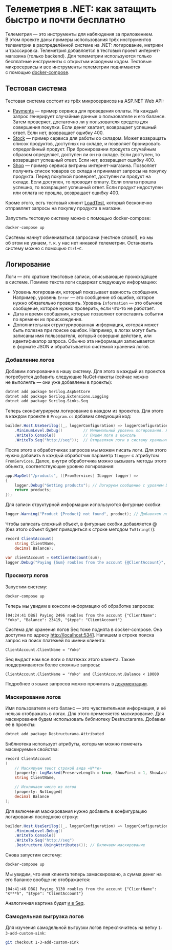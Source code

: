 # Телеметрия в .NET: как затащить быстро и почти бесплатно

Телеметрия — это инструменты для наблюдения за приложением. В этом проекте даны примеры использования трёх инструментов телеметрии в распределённой системе на .NET: логирование, метрики и трассировка. Телеметрия добавляется в тестовый проект интернет-магазина (только backend). Для телеметрии используются только бесплатные инструменты с открытым исходным кодом. Тестовые микросервисы и все инструменты телеметрии поднимаются с помощью [docker-compose](https://docs.docker.com/compose/).

## Тестовая система

Тестовая система состоит из трёх микросервисов на ASP.NET Web API:

* [Payments](Payments/Program.cs) — пример сервиса для проведения оплаты. На каждый запрос генерирует случайные данные о пользователе и его балансе. Затем проверяет, достаточно ли у пользователя средств для совершения покупки. Если денег хватает, возвращает успешный ответ. Если нет, возвращает ошибку 400.
* [Stock](Stock/Program.cs) — пример сервиса для работы со складом. Может возвращать список продуктов, доступных на складе, и позволяет бронировать определённый продукт. При бронировании продукта случайным образом определяет, доступен ли он на складе. Если доступен, то возвращает успешный ответ. Если нет, возвращает ошибку 400.
* [Shop](Shop/Program.cs) — пример сервиса витрины интернет-магазина. Позволяет получить список товаров со склада и принимает запросы на покупку продукта. Перед покупкой проверяет, доступен ли продукт на складе. Если доступен, то проводит оплату. Если оплата прошла успешно, то возвращает успешный ответ. Если продукт недоступен или оплата не прошла, возвращает ошибку 400.

Кроме этого, есть тестовый клиент [LoadTest](LoadTest/Program.cs), который бесконечно отправляет запросы на покупку продукта в магазин.

Запустить тестовую систему можно с помощью docker-compose:

```bash
docker-compose up
```

Системы начнут обмениваться запросами (честное слово!), но мы об этом не узнаем, т. к. у нас нет никакой телеметрии. Остановить систему можно с помощью `Ctrl+C`.

## Логирование

Логи — это краткие текстовые записи, описывающие происходящее в системе. Помимо текста логи содержат следующую информацию:

* Уровень логирования, который показывает важность сообщения. Например, уровень `Error` — это сообщение об ошибке, которое нужно обязательно проверить. Уровень `Information` — это обычное сообщение, которое нужно проверить, если что-то не работает.
* Дата и время сообщения, которые позволяют сопоставить события по времени их происхождения.
* Дополнительная структурированная информация, которая может быть полезна при поиске ошибок. Например, в логах могут быть записаны имя пользователя, который совершил действие, или идентификатор запроса. Обычно эта информация записывается в формате JSON и обрабатывается системой хранения логов.

### Добавление логов

Добавим логирование в нашу систему. Для этого в каждый из проектов потребуется добавить следующие NuGet-пакеты (сейчас можно не выполнять — они уже добавлены в проекты):

```bash
dotnet add package Serilog.AspNetCore
dotnet add package Serilog.Extensions.Logging
dotnet add package Serilog.Sinks.Seq
```

Теперь сконфигурируем логирование в каждом из проектов. Для этого в каждом проекте в `Program.cs` добавим следующий код:

```csharp
builder.Host.UseSerilog((_, loggerConfiguration) => loggerConfiguration
    .MinimumLevel.Debug()         // Минимальный уровень логирования. Логи с меньшим уровнем не будут записаны
	.WriteTo.Console()            // Пишем логи в консоль
	.WriteTo.Seq("http://seq"));  // Отправляем логи в систему хранения логов Seq
```

После этого в обработчиках запросов мы можем писать логи. Для этого нужно добавить в каждый обработчик параметр `ILogger` с атрибутом `FromServices`. Далее, внутри обработчика можно вызывать методы этого объекта, соответствующие уровню логирования:

```csharp
app.MapGet("/products", ([FromServices] ILogger logger) =>
{
	logger.Debug("Getting products"); // Логируем сообщение с уровнем Debug
	return products;
});
```

Для записи структурной информации используются фигурные скобки:

```csharp
logger.Warning("Product {Product} not found", product); // Добавляем логу свойство Product
```

Чтобы записать сложный объект, в фигурные скобки добавляется @ (без этого объект будет приводиться к строке методом `ToString()`):

```csharp
record ClientAccount(
	string ClientName,
	decimal Balance);

var clientAccount = GetClientAccount(sum);
logger.Debug("Paying {Sum} roubles from the account {@ClientAccount}", sum, clientAccount);
```

### Просмотр логов

Запустим систему:

```bash
docker-compose up
```

Теперь мы увидим в консоли информацию об обработке запросов:

```log
[04:24:41 DBG] Paying 2496 roubles from the account {"ClientName": "Yoko", "Balance": 23419, "$type": "ClientAccount"}
```

Система для хранения логов Seq тоже поднята в docker-compose. Она доступна по адресу [http://localhost:5341](http://localhost:5341). Напишем в строке поиска запрос на поиск платежей по имени клиента:

```
ClientAccount.ClientName = 'Yoko'
```

Seq выдаст нам все логи о платежах этого клиента. Также поддерживаются более сложные запросы:

```
ClientAccount.ClientName = 'Yoko' and ClientAccount.Balance < 10000
```

Подробнее о языке запросов можно прочитать в [документации](https://docs.datalust.co/docs/the-seq-query-language).

### Маскирование логов

Имя пользователя и его баланс — это чувствительная информация, и её нельзя отображать в логах. Для этого применяется маскирование. Для маскирования будем использовать библиотеку Destructarama. Добавим её в проекты:

```bash
dotnet add package Destructurama.Attributed
```

Библиотека использует атрибуты, которыми можно помечать маскируемые свойства:

```csharp
record ClientAccount
(
    // Маскируем текст строкой вида «N**e»
	[property: LogMasked(PreserveLength = true, ShowFirst = 1, ShowLast = 1)]
	string ClientName,

    // Исключаем число из логов
	[property: NotLogged]
	decimal Balance
);
```

Для включения маскирования нужно добавить в конфигурацию логирования последнюю строку:

```csharp
builder.Host.UseSerilog((_, loggerConfiguration) => loggerConfiguration
	.MinimumLevel.Debug()
	.WriteTo.Console()
	.WriteTo.Seq("http://seq")
	.Destructure.UsingAttributes()); // Включаем маскирование
```

Снова запустим систему:

```bash
docker-compose up
```

Мы увидим, что имя клиента теперь замаскировано, а сумма денег на его балансе вообще не отображается:

```log
[04:41:46 DBG] Paying 3130 roubles from the account {"ClientName": "K***h", "$type": "ClientAccount"}
```

Аналогичная картина будет [и в Seq](http://localhost:5341).

### Самодельная выгрузка логов

Для изучения самодельной выгрузки логов переключитесь на ветку `1-3-add-custom-sink`:

```bash
git checkout 1-3-add-custom-sink
```
